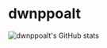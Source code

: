 # dwnppoalt
![dwnppoalt's GitHub stats](https://github-readme-stats.vercel.app/api?username=dwnppoalt&show_icons=true&theme=radical)

